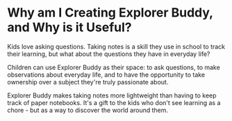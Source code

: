 # Why am I Creating Explorer Buddy, and Why is it Useful?
Kids love asking questions. Taking notes is a skill they use in school to track their learning,
but what about the questions they have in everyday life?

Children can use Explorer Buddy as their space:
to ask questions,
to make observations about everyday life,
and to have the opportunity to take ownership over a subject they're truly passionate about.

Explorer Buddy makes taking notes more lightweight than having to keep track of paper notebooks.
It's a gift to the kids who don't see learning as a chore - but as a way to discover the world around them.
